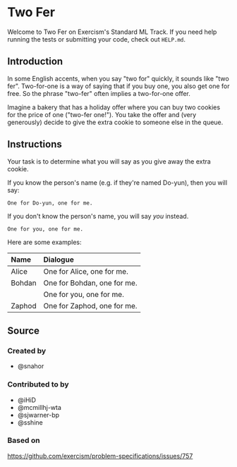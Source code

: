 # Two Fer

Welcome to Two Fer on Exercism's Standard ML Track.
If you need help running the tests or submitting your code, check out `HELP.md`.

## Introduction

In some English accents, when you say "two for" quickly, it sounds like "two fer".
Two-for-one is a way of saying that if you buy one, you also get one for free.
So the phrase "two-fer" often implies a two-for-one offer.

Imagine a bakery that has a holiday offer where you can buy two cookies for the price of one ("two-fer one!").
You take the offer and (very generously) decide to give the extra cookie to someone else in the queue.

## Instructions

Your task is to determine what you will say as you give away the extra cookie.

If you know the person's name (e.g. if they're named Do-yun), then you will say:

```text
One for Do-yun, one for me.
```

If you don't know the person's name, you will say _you_ instead.

```text
One for you, one for me.
```

Here are some examples:

| Name   | Dialogue                    |
| :----- | :-------------------------- |
| Alice  | One for Alice, one for me.  |
| Bohdan | One for Bohdan, one for me. |
|        | One for you, one for me.    |
| Zaphod | One for Zaphod, one for me. |

## Source

### Created by

- @snahor

### Contributed to by

- @iHiD
- @mcmillhj-wta
- @sjwarner-bp
- @sshine

### Based on

https://github.com/exercism/problem-specifications/issues/757